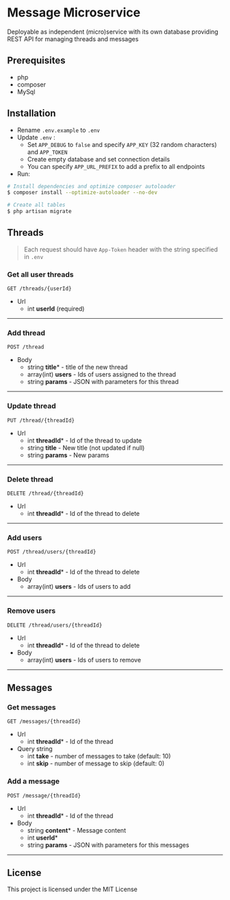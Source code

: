 # Message Microservice

Deployable as independent (micro)service with its own database providing REST API for managing threads and messages

## Prerequisites
- php
- composer
- MySql

## Installation


- Rename `.env.example` to `.env`
- Update `.env` :
  - Set `APP_DEBUG` to `false` and specify `APP_KEY` (32 random characters) and `APP_TOKEN`
  - Create empty database and set connection details
  - You can specify `APP_URL_PREFIX` to add a prefix to all endpoints
- Run:

```bash
# Install dependencies and optimize composer autoloader
$ composer install --optimize-autoloader --no-dev

# Create all tables
$ php artisan migrate
```

## Threads

> Each request should have `App-Token` header with the string specified in `.env`

### Get all user threads
```
GET /threads/{userId}
```
- Url
  - int **userId** (required)

<hr> 

### Add thread
```
POST /thread
```
- Body
  - string **title*** - title of the new thread 
  - array(int) **users** - Ids of users assigned to the thread
  - string **params** - JSON with parameters for this thread

<hr>

### Update thread
```
PUT /thread/{threadId}
```
- Url
  - int **threadId*** - Id of the thread to update
  - string **title** - New title (not updated if null)
  - string **params** - New params

<hr>

### Delete thread
```
DELETE /thread/{threadId}
```
- Url
  - int **threadId*** - Id of the thread to delete

<hr>

### Add users
```
POST /thread/users/{threadId}
```
- Url
  - int **threadId*** - Id of the thread to delete
- Body
  - array(int) **users** - Ids of users to add

<hr>

### Remove users
```
DELETE /thread/users/{threadId}
```
- Url
  - int **threadId*** - Id of the thread to delete
- Body
  - array(int) **users** - Ids of users to remove

<hr>

## Messages

### Get messages
```
GET /messages/{threadId}
```
- Url
  - int **threadId*** - Id of the thread
- Query string
  - int **take** - number of messages to take (default: 10)
  - int **skip** - number of message to skip (default: 0)


### Add a message
```
POST /message/{threadId}
```
- Url
  - int **threadId*** - Id of the thread
- Body
  - string **content*** - Message content
  - int **userId***
  - string **params** - JSON with parameters for this messages

<hr>

## License
This project is licensed under the MIT License

